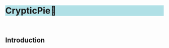 <!DOCTYPE html>
<html>
<head>
</head>
  <body>
    <h1 style="background-color:powderblue;">CrypticPie🥧</h1>
    <br>
    <h2> Introduction </h2>
    
  </body>
</head>
</html>

